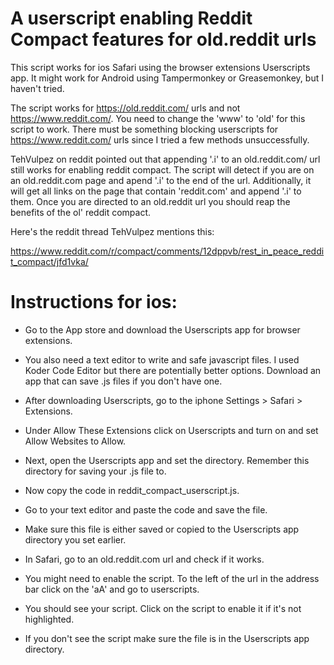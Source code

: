 # A userscript enabling Reddit Compact features for old.reddit urls
This script works for ios Safari using the browser extensions Userscripts app. It might work for Android using Tampermonkey or Greasemonkey, but I haven't tried.

The script works for https://old.reddit.com/ urls and not https://www.reddit.com/. You need to change the 'www' to 'old' for this script to work. There must be something blocking userscripts for https://www.reddit.com/ urls since I tried a few methods unsuccessfully.

TehVulpez on reddit pointed out that appending '.i' to an old.reddit.com/ url still works for enabling reddit compact. The script will detect if you are on an old.reddit.com page and apend '.i' to the end of the url. Additionally, it will get all links on the page that contain 'reddit.com' and append '.i' to them. Once you are directed to an old.reddit url you should reap the benefits of the ol' reddit compact.

Here's the reddit thread TehVulpez mentions this:

https://www.reddit.com/r/compact/comments/12dppvb/rest_in_peace_reddit_compact/jfd1vka/

# Instructions for ios:
- Go to the App store and download the Userscripts app for browser extensions.

- You also need a text editor to write and safe javascript files. I used Koder Code Editor but there are potentially better options. Download an app that can save .js files if you don't have one.

- After downloading Userscripts, go to the iphone Settings > Safari > Extensions.

- Under Allow These Extensions click on Userscripts and turn on and set Allow Websites to Allow.

- Next, open the Userscripts app and set the directory. Remember this directory for saving your .js file to.

- Now copy the code in reddit_compact_userscript.js.

- Go to your text editor and paste the code and save the file.

- Make sure this file is either saved or copied to the Userscripts app directory you set earlier.

- In Safari, go to an old.reddit.com url and check if it works.

- You might need to enable the script. To the left of the url in the address bar click on the 'aA' and go to userscripts.

- You should see your script. Click on the script to enable it if it's not highlighted.

- If you don't see the script make sure the file is in the Userscripts app directory.



